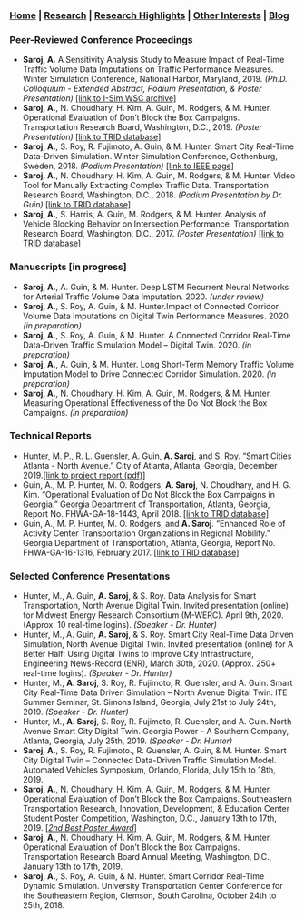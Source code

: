 ### [Home](README.md) | [Research](research_projects.md) | [Research Highlights](/research.md) | [Other Interests](other_interests.md) | [Blog](blog.md)  

### Peer-Reviewed Conference Proceedings
- **Saroj, A.** A Sensitivity Analysis Study to Measure Impact of Real-Time Traffic Volume Data Imputations on Traffic Performance Measures. Winter Simulation Conference, National Harbor, Maryland, 2019. *(Ph.D. Colloquium - Extended Abstract, Podium Presentation, & Poster Presentation)* [[link to I-Sim WSC archive]](https://www.informs-sim.org/wsc19papers/290.pdf)
- **Saroj, A.**, N. Choudhary, H. Kim, A. Guin, M. Rodgers, & M. Hunter. Operational Evaluation of Don’t Block the Box Campaigns. Transportation Research Board, Washington, D.C., 2019. *(Poster Presentation)* [[link to TRID database]](https://trid.trb.org/view/1573335)
- **Saroj, A.**, S. Roy, R. Fujimoto, A. Guin, & M. Hunter. Smart City Real-Time Data-Driven Simulation. Winter Simulation Conference, Gothenburg, Sweden, 2018. *(Podium Presentation)* [[link to IEEE page]](https://ieeexplore.ieee.org/document/8632198?denied=)
- **Saroj, A.**, N. Choudhary, H. Kim, A. Guin, M. Rodgers, & M. Hunter. Video Tool for Manually Extracting Complex Traffic Data. Transportation Research Board, Washington, D.C., 2018. *(Podium Presentation by Dr. Guin)* [[link to TRID database]](https://trid.trb.org/view/1496767)
- **Saroj, A.**, S. Harris, A. Guin, M. Rodgers, & M. Hunter. Analysis of Vehicle Blocking Behavior on Intersection Performance. Transportation Research Board, Washington, D.C., 2017. *(Poster Presentation)* [[link to TRID database]](https://trid.trb.org/view/1439541)

### Manuscripts [in progress]
- **Saroj, A.**, A. Guin, & M. Hunter. Deep LSTM Recurrent Neural Networks for Arterial Traffic Volume Data Imputation. 2020. *(under review)*
- **Saroj, A.**, S. Roy, A. Guin, & M. Hunter.Impact of Connected Corridor Volume Data Imputations on Digital Twin Performance Measures. 2020. *(in preparation)*
- **Saroj, A.**, S. Roy, A. Guin, & M. Hunter. A Connected Corridor Real-Time Data-Driven Traffic Simulation Model – Digital Twin. 2020. *(in preparation)*
- **Saroj, A.**, A. Guin, & M. Hunter. Long Short-Term Memory Traffic Volume Imputation Model to Drive Connected Corridor Simulation. 2020. *(in preparation)*
- **Saroj, A.**, N. Choudhary, H. Kim, A. Guin, M. Rodgers, & M. Hunter. Measuring Operational Effectiveness of the Do Not Block the Box Campaigns. *(in preparation)*

### Technical Reports
- Hunter, M. P., R. L. Guensler, A. Guin, **A. Saroj**, and S. Roy. “Smart Cities Atlanta - North Avenue.” City of Atlanta, Atlanta, Georgia, December 2019.[[link to project report (pdf)]](http://realtime.ce.gatech.edu/RenewAtlanta-GeorgiaTech-Final-Report.pdf)
- Guin, A., M. P. Hunter, M. O. Rodgers, **A. Saroj**, N. Choudhary, and H. G. Kim. “Operational Evaluation of Do Not Block the Box Campaigns in Georgia.” Georgia Department of Transportation, Atlanta, Georgia, Report No. FHWA-GA-18-1443, April 2018. [[link to TRID database]](https://trid.trb.org/view/1523189)
- Guin, A., M. P. Hunter, M. O. Rodgers, and **A. Saroj**. “Enhanced Role of Activity Center Transportation Organizations in Regional Mobility.” Georgia Department of Transportation, Atlanta, Georgia, Report No. FHWA-GA-16-1316, February 2017. [[link to TRID database]](https://trid.trb.org/view/1475161)

### Selected Conference Presentations
- Hunter, M., A. Guin, **A. Saroj**, & S. Roy. Data Analysis for Smart Transportation, North Avenue Digital Twin.  Invited presentation (online) for Midwest Energy Research Consortium (M-WERC). April 9th, 2020.  (Approx. 10 real-time logins). *(Speaker - Dr. Hunter)*
- Hunter, M., A. Guin, **A. Saroj**, & S. Roy. Smart City Real-Time Data Driven Simulation, North Avenue Digital Twin.  Invited presentation (online) for A Better Half: Using Digital Twins to Improve City Infrastructure, Engineering News-Record (ENR), March 30th, 2020. (Approx. 250+ real-time logins). *(Speaker - Dr. Hunter)*
- Hunter, M., **A. Saroj**, S. Roy, R. Fujimoto, R. Guensler, and A. Guin. Smart City Real-Time Data Driven Simulation – North Avenue Digital Twin. ITE Summer Seminar, St. Simons Island, Georgia, July 21st to July 24th, 2019. *(Speaker - Dr. Hunter)* 
- Hunter, M., **A. Saroj**, S. Roy, R. Fujimoto, R. Guensler, and A. Guin. North Avenue Smart City Digital Twin. Georgia Power – A Southern Company, Atlanta, Georgia, July 25th, 2019. *(Speaker - Dr. Hunter)* 
- **Saroj, A.**, S. Roy, R. Fujimoto., R. Guensler, A. Guin, & M. Hunter. Smart City Digital Twin – Connected Data-Driven Traffic Simulation Model. Automated Vehicles Symposium, Orlando, Florida, July 15th to 18th, 2019.
- **Saroj, A.**, N. Choudhary, H. Kim, A. Guin, M. Rodgers, & M. Hunter. Operational Evaluation of Don’t Block the Box Campaigns. Southeastern Transportation Research, Innovation, Development, & Education Center Student Poster Competition, Washington, D.C., January 13th to 17th, 2019. [[*2nd Best Poster Award*]](https://stride.ce.ufl.edu/2019/06/2019-awards/)
- **Saroj, A.**, N. Choudhary, H. Kim, A. Guin, M. Rodgers, & M. Hunter. Operational Evaluation of Don’t Block the Box Campaigns. Transportation Research Board Annual Meeting, Washington, D.C., January 13th to 17th, 2019.
- **Saroj, A.**, S. Roy, A. Guin, & M. Hunter. Smart Corridor Real-Time Dynamic Simulation. University Transportation Center Conference for the Southeastern Region, Clemson, South Carolina, October 24th to 25th, 2018.

